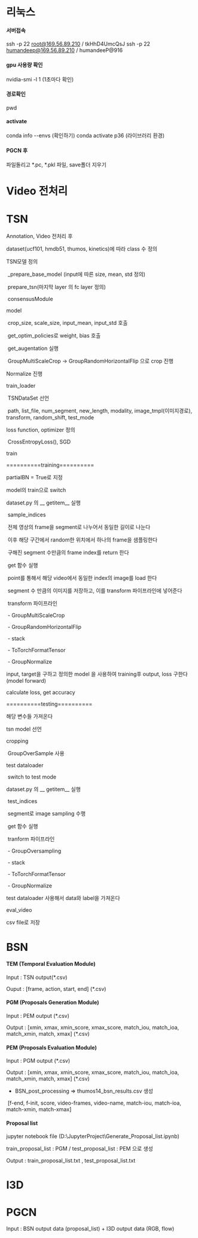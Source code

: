 # 리눅스

#### 서버접속

ssh -p 22 root@169.56.89.210 / tkHhD4UmcQsJ
ssh -p 22 humandeep@169.56.89.210 / humandeeP@916

#### gpu 사용량 확인

nvidia-smi -l 1 (1초마다 확인)

#### 경로확인

pwd

#### activate

conda info --envs  (확인하기)
conda activate p36  (라이브러리 환경)

#### PGCN 후

파일돌리고 *.pc, *.pkl 파일, save폴더 지우기

# Video 전처리





# TSN

Annotation, Video 전처리 후

dataset(ucf101, hmdb51, thumos, kinetics)에 따라 class 수 정의

TSN모델 정의	

​	_prepare_base_model (input에 따른 size, mean, std 정의)

​	prepare_tsn(마지막 layer 의 fc layer 정의)

​	consensusModule

model

​	crop_size, scale_size, input_mean, input_std 호출

​	get_optim_policies로 weight, bias 호출

​	get_augentation 실행

​    	GroupMultiScaleCrop  ->  GroupRandomHorizontalFlip 으로 crop 진행

Normalize 진행

train_loader

​	TSNDataSet 선언

​		path, list_file, num_segment, new_length, modality, image_tmpl(이미지경로), transform, random_shift, test_mode

loss function, optimizer 정의

​	CrossEntropyLoss(), SGD

train

==========training==========

partialBN = True로 지정

model의 train으로 switch

dataset.py 의 __ getitem__  실행

​	sample_indices

​		전체 영상의 frame을 segment로 나누어서 동일한 길이로 나눈다

​		이후 해당 구간에서 random한 위치에서 하나의 frame을 샘플링한다

​		구해진 segment 수만큼의 frame index를 return 한다

​	get 함수 실행

​		point를 통해서 해당 video에서 동일한 index의 image를 load 한다

​		segment 수 만큼의 이미지를 저장하고, 이를 transform 파이프라인에 넣어준다

​			transform 파이프라인

​				- GroupMultiScaleCrop	

​				- GroupRandomHorizontalFlip

​				- stack

​				- ToTorchFormatTensor

​				- GroupNormalize

input, target을 구하고 정의한 model 을 사용하여 training후 output, loss 구한다(model forward)

calculate loss, get accuracy

==========testing==========

해당 변수들 가져온다

tsn model 선언

cropping

​	GroupOverSample 사용

test dataloader

​	switch to test mode

dataset.py 의 __ getitem__  실행

​	test_indices

​		segment로 image sampling 수행

​	get 함수 실행

​		tranform 파이프라인

​				- GroupOversampling

​				- stack

​				- ToTorchFormatTensor

​				- GroupNormalize

test dataloader 사용해서 data와 label을 가져온다

eval_video

csv file로 저장





# BSN

#### TEM (Temporal Evaluation Module)

Input : TSN output(*.csv)





 

Ouput : [frame, action, start, end] (*.csv)



#### PGM (Proposals Generation Module)

Input : PEM output (*.csv)







Output : [xmin, xmax, xmin_score, xmax_score, match_iou, match_ioa, match_xmin, match, xmax] (*.csv)



#### PEM (Proposals Evaluation Module)

Input : PGM output (*.csv)







Output : [xmin, xmax, xmin_score, xmax_score, match_iou, match_ioa, match_xmin, match, xmax] (*.csv)



* BSN_post_processing => thumos14_bsn_results.csv 생성 

​											[f-end, f-init, score, video-frames, video-name, match-iou, match-ioa, match-xmin, match-xmax]

#### Proposal list

jupyter notebook file (D:\JupyterProject\Generate_Proposal_list.ipynb)

train_proposal_list : PGM   /   test_proposal_list : PEM 으로 생성

Output : train_proposal_list.txt , test_proposal_list.txt



# I3D







# PGCN

Input : BSN output data (proposal_list) + I3D output data (RGB, flow)